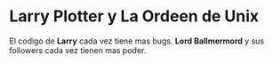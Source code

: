 # Larry Plotter y La Ordeen de Unix

El codigo de **Larry** cada vez tiene mas bugs.
**Lord Ballmermord** y sus followers cada vez tienen mas poder.
